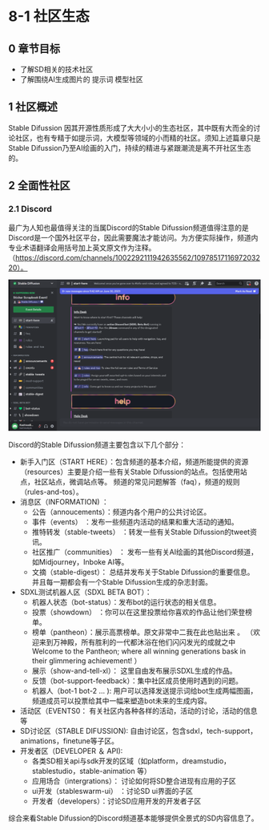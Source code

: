 # 8-1 社区生态



## 0 章节目标

- 了解SD相关的技术社区
- 了解围绕AI生成图片的 提示词 模型社区

## 1 社区概述
Stable Difussion 因其开源性质形成了大大小小的生态社区，其中既有大而全的讨论社区，也有专精于如提示词，大模型等领域的小而精的社区。须知上述篇章只是Stable Difussion乃至AI绘画的入门，持续的精进与紧跟潮流是离不开社区生态的。

## 2 全面性社区

### 2.1 Discord
最广为人知也最值得关注的当属Discord的Stable Difussion频道值得注意的是Discord是一个国外社区平台，因此需要魔法才能访问。为方便实际操作，频道内专业术语翻译会用括号加上英文原文作为注释。   （https://discord.com/channels/1002292111942635562/1097851711697203220）。

![Discord](/content/images/8-1_1-Discord.png)

Discord的Stable Difussion频道主要包含以下几个部分：  
* 新手入门区（START HERE）：包含频道的基本介绍，频道所能提供的资源（resources）主要是介绍一些有关Stable Difussion的站点。包括使用站点，社区站点，微调站点等。 频道的常见问题解答（faq），频道的规则（rules-and-tos）。  
* 消息区（INFORMATION) ：
    * 公告（annoucements）：频道内各个用户的公共讨论区。
    * 事件（events） ：发布一些频道内活动的结果和重大活动的通知。
    * 推特转发（stable-tweets） ：转发一些有关Stable Difussion的tweet资讯。
    * 社区推广（communities） ： 发布一些有关AI绘画的其他Discord频道，如Midjourney，Inboke AI等。
    * 文摘（stable-digest）： 总结并发布关于Stable Difussion的重要信息。并且每一期都会有一个Stable Difussion生成的杂志封面。
* SDXL测试机器人区（SDXL BETA BOT）：
    * 机器人状态（bot-status）：发布bot的运行状态的相关信息。
    * 投票（showdown） ：你可以在这里投票给你喜欢的作品让他们荣登榜单。
    * 榜单（pantheon）：展示高票榜单。原文非常中二我在此也贴出来  。
    （欢迎来到万神殿，所有胜利的一代都沐浴在他们闪闪发光的成就之中  
     Welcome to the Pantheon; where all winning generations bask in their glimmering achievement! ）
    * 展示（show-and-tell-xl）： 这里自由发布展示SDXL生成的作品。
    * 反馈（bot-support-feedback）：集中社区成员使用时遇到的问题。
    * 机器人（bot-1 bot-2 ... ): 用户可以选择发送提示词给bot生成两幅图画，频道成员可以投票给其中一幅来塑造bot未来的生成内容。
* 活动区（EVENTS0： 有关社区内各种各样的活动，活动的讨论，活动的信息等
* SD讨论区（STABLE DIFUSSION): 自由讨论区，包含sdxl，tech-support，animations，finetune等子区。
* 开发者区（DEVELOPER ＆ API): 
    * 各类SD相关api与sdk开发的区域（如platform，dreamstudio，stablestudio，stable-animation 等） 
    * 应用场合（intergrations）： 讨论如何将SD整合进现有应用的子区
    * ui开发（stableswarm-ui） ：讨论SD ui界面的子区
    * 开发者（developers）：讨论SD应用开发的开发者子区

综合来看Stable Difussion的Discord频道基本能够提供全景式的SD内容信息了。











